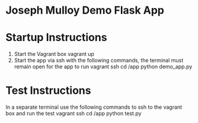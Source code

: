 Joseph Mulloy Demo Flask App
============================

Startup Instructions
====================
1. Start the Vagrant box
    vagrant up
2. Start the app via ssh with the following commands, the terminal must remain open for the app to run
    vagrant ssh
    cd /app
    python demo_app.py

Test Instructions
=================
In a separate terminal use the following commands to ssh to the vagrant box and run the test
    vagrant ssh
    cd /app
    python test.py
